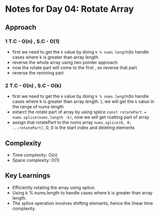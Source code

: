 # Notes for Day 04: Rotate Array

## Approach


### 1 T.C - O(n) , S.C - O(1)
- first we need to get the `k` value by doing `k % nums.length`(to handle cases where k is greater than array length. 
- reverse the whole array using two pointer approach
- now the rotate part will come to the first , so reverse that part
- reverse the remining part 

### 2 T.C - O(n) , S.C - O(k)
- first we need to get the `k` value by doing `k % nums.length`(to handle cases where k is greater than array length.
), we will get the `k` value in the range of nums length
- extarct the rotate part of array by using splice `const rotatePart = nums.splice(nums.length -k)`, now we will get roatting part of array
- assign that rotatePart to the nums array `nums.splice(0, 0, ...rotatePart)`, 0, 0 is the start index and deleting elements

## Complexity

- Time complexity: O(n)
- Space complexity: O(1)


## Key Learnings

- Efficiently rotating the array using splice.
- Using k % nums.length to handle cases where k is greater than array length.
- The splice operation involves shifting elements, hence the linear time complexity.

